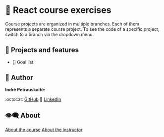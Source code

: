 # :beginner: React course exercises

Course projects are organized in multiple branches. Each of them represents a separate course project.
To see the code of a specific project, switch to a branch via the dropdown menu.

## :dart: Projects and features

- [] Goal list  

## :princess: Author

**Indrė Petrauskaitė:**

:octocat: [GitHub](https://github.com/IndrePet)
:link: [LinkedIn](https://www.linkedin.com/in/indrepet/)

## :eye_speech_bubble: About

[About the course](https://www.udemy.com/course/react-the-complete-guide-incl-redux/)
[About the instructor](https://www.udemy.com/user/maximilian-schwarzmuller/)
